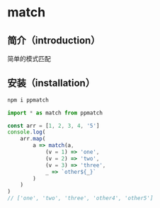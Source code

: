 # match

## 简介（introduction）

简单的模式匹配

## 安装（installation）

```bash
npm i ppmatch
```

```js
import * as match from ppmatch

const arr = [1, 2, 3, 4, '5']
console.log(
    arr.map(
        a => match(a,
            (v = 1) => 'one',
            (v = 2) => 'two',
            (v = 3) => 'three',
            _ => `other${_}`
        )
    )
)
// ['one', 'two', 'three', 'other4', 'other5']
```
